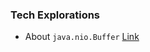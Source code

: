 ### Tech Explorations

- About `java.nio.Buffer` [Link](https://sankar888.github.io/docs/Buffer.md)  


